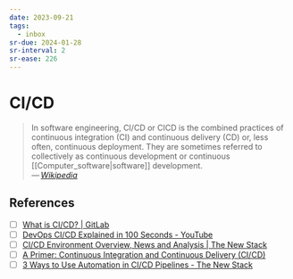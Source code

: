 ```yaml
---
date: 2023-09-21
tags:
  - inbox
sr-due: 2024-01-28
sr-interval: 2
sr-ease: 226
---
```


# CI/CD

> In software engineering, CI/CD or CICD is the combined practices of continuous
> integration (CI) and continuous delivery (CD) or, less often, continuous
> deployment. They are sometimes referred to collectively as continuous
> development or continuous [[Computer_software|software]] development.\
> — <cite>[Wikipedia](https://en.wikipedia.org/wiki/CI/CD)</cite>

## References

- [ ] [What is CI/CD? | GitLab](https://about.gitlab.com/topics/ci-cd/)
- [ ] [DevOps CI/CD Explained in 100 Seconds - YouTube](https://www.youtube.com/watch?v=scEDHsr3APg)
- [ ] [CI/CD Environment Overview, News and Analysis | The New Stack](https://thenewstack.io/ci-cd/)
- [ ] [A Primer: Continuous Integration and Continuous Delivery (CI/CD)](https://thenewstack.io/a-primer-continuous-integration-and-continuous-delivery-ci-cd/)
- [ ] [3 Ways to Use Automation in CI/CD Pipelines - The New Stack](https://thenewstack.io/3-ways-to-use-automation-in-ci-cd-pipelines/)
